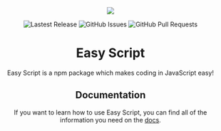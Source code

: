 <p align="center">
    <img src="https://images.easyscript.dev/banner.png" />
</p>

<p align="center">
    <img
        alt="Lastest Release"
        src="https://img.shields.io/github/v/release/easyscriptjs/easyscript?style=for-the-badge"
    />
    <img
        alt="GitHub Issues"
        src="https://img.shields.io/github/issues-raw/easyscriptjs/easyscript?label=Issues&style=for-the-badge"
    />
    <img
        alt="GitHub Pull Requests"
        src="https://img.shields.io/github/issues-pr-raw/easyscriptjs/easyscript?label=Pull%20Requests&style=for-the-badge"
    />
</p>

<h1 align="center">Easy Script</h1>
<p align="center">
    Easy Script is a npm package which makes coding in JavaScript easy!
</p>

<h2 align="center">Documentation</h2>
<p align="center">
    If you want to learn how to use Easy Script, you can find all of the
    information you need on the <a href="https://docs.easyscript.dev">docs</a>.
</p>
